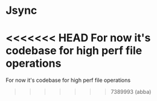 # Jsync

<<<<<<< HEAD
For now it's codebase for high perf file operations
=======
For now it's codebase for high perf file operations
>>>>>>> 7389993 (abba)
